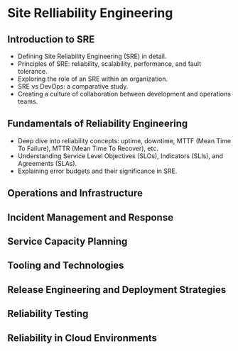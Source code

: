 # Site Relliability Engineering

## Introduction to SRE
* Defining Site Reliability Engineering (SRE) in detail.
* Principles of SRE: reliability, scalability, performance, and fault tolerance.
* Exploring the role of an SRE within an organization.
* SRE vs DevOps: a comparative study.
* Creating a culture of collaboration between development and operations teams.

## Fundamentals of Reliability Engineering
* Deep dive into reliability concepts: uptime, downtime, MTTF (Mean Time To Failure), MTTR (Mean Time To Recover), etc.
* Understanding Service Level Objectives (SLOs), Indicators (SLIs), and Agreements (SLAs).
* Explaining error budgets and their significance in SRE.

## Operations and Infrastructure
## Incident Management and Response
## Service Capacity Planning
## Tooling and Technologies
## Release Engineering and Deployment Strategies
## Reliability Testing
## Reliability in Cloud Environments
